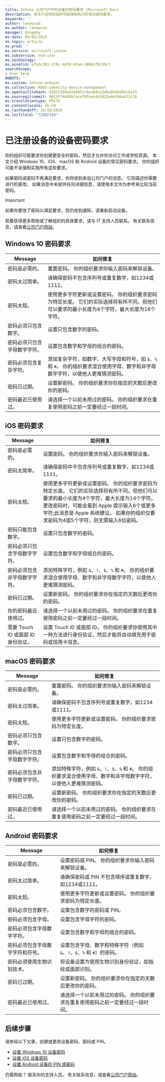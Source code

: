 ```yaml
---
title: Intune 公司门户中的设备的密码要求 |Microsoft Docs
description: 本文介绍你的组织可能强制执行的常见密码要求。
keywords: ''
author: lenewsad
ms.author: lanewsad
manager: dougeby
ms.date: 09/05/2019
ms.topic: article
ms.prod: ''
ms.service: microsoft-intune
ms.subservice: end-user
ms.technology: ''
ms.assetid: efb3c261-1f6c-4d39-bfa4-18661f8c59c7
searchScope:
- User help
ROBOTS: ''
ms.custom: intune-enduser
ms.collection: M365-identity-device-management
ms.openlocfilehash: 9181510dad2640fcc8ea84ce2db2856bd02cbaf5
ms.sourcegitcommit: 9013f7442bbface78feecde2922e8e546a622c16
ms.translationtype: MTE75
ms.contentlocale: zh-CN
ms.lasthandoff: 10/16/2019
ms.locfileid: "72502184"
---
```

# <a name="device-password-requirements-for-enrolled-devices"></a>已注册设备的设备密码要求

你的组织可能要求你创建更安全的密码，然后才允许你访问工作或学校资源。 本文介绍 Windows 10、iOS、macOS 和 Android 设备的常见密码要求。 你的组织可能不会强制实施所有这些要求。  


如果密码或密码不再满足要求，你将收到来自公司门户的消息。 它将描述你需要进行的更改。 如果消息中未提供任何详细信息，请使用本文作为参考来比较当前密码。  

> [!IMPORTANT]
> 如果你更改了密码以满足要求，但仍收到通知，请重新启动设备。  

若要获得更多帮助或了解组织的具体要求，请与 IT 支持人员联系。 有关联系信息，请查看[公司门户网站](https://go.microsoft.com/fwlink/?linkid=2010980)。  

## <a name="windows-10-password-requirements"></a>Windows 10 密码要求

| Message | 如何修复 |
|-----------------------------------------------------|------------------------------------------------------------------------------------------------------------------------------------------------------------------------------------------------------------------------------------------------------------------------------------------------------------------------------------------------------------|
| 密码是必需的。 | 重置密码。 你的组织要求你输入密码来解锁设备。 |
| 密码太过简单。 |  请确保密码不包含序列号或重复数字，如1234或1111。 |
| 密码太短。| 使用更多字符更新或设置密码。 你的组织要求密码为特定长度。 它们的实际选择将有所不同，但他们可以要求的最小长度为4个字符，最大长度为16个字符。 |
| 密码必须只包含数字。 | 设置只包含数字的密码。|
| 密码必须只包含字母数字字符。 | 设置包含数字和字母的组合的密码。|
| 密码必须包含复杂字符。 | 添加复杂字符，如数字、大写字母和符号，如 `$`、`%` 和 `#`。 你的组织要求混合使用字母、数字和非字母数字字符，以使他人更难猜测密码。|  
| 密码已过期。 | 设置新密码。 你的组织要求你在指定的天数后更改你的密码。 |
| 密码最近已使用过。 | 请选择一个以前未用过的密码。 你的组织要求在重复使用密码之前一定要经过一段时间。 |

## <a name="ios-passcode-requirements"></a>iOS 密码要求

| Message | 如何修复 |
|-----------------------------------------------------|------------------------------------------------------------------------------------------------------------------------------------------------------------------------------------------------------------------------------------------------------------------------------------------------------------------------------------------------------------|
| 密码是必需的。| 设置密码。 你的组织要求你输入密码来解锁设备。 |
| 密码太简单。 |  请确保密码中不包含序列号或重复数字，如1234或1111。 |
| 密码太短。 | 使用更多字符更新或设置密码。 你的组织要求密码为特定长度。 它们的实际选择将有所不同，但他们可以要求的最小长度为4个字符，最大长度为14个字符。 更改密码时，可能会看到 Apple 提示输入6个或更多字符;此消息是 Apple 系统建议。 如果你的组织仅要求密码为4或5个字符，则无需输入6位密码。|  
| 密码只能包含数字。 | 设置只包含数字的密码。|
| 密码必须只包含字母数字字符。| 设置包含数字和字母组合的密码。|
| 密码必须包含非字母数字字符。 | 添加特殊字符，例如 `&`、`!`、`$`、`%` 和 `#`。 你的组织要求混合使用字母、数字和非字母数字字符，以使他人更难猜测密码。|
| 密码已过期。 | 设置新密码。 你的组织要求你在指定的天数后更改你的密码。 |
| 你的密码最近使用过。| 请选择一个以前未用过的密码。 你的组织要求在重复使用密码之前一定要经过一段时间。 |
|需要 Touch ID 或面部 ID 身份验证。 | 设置 Touch ID 或面部 ID。 你的组织要求你使用其中一种方法进行身份验证，然后才能将自动填充用于密码或信用卡信息。 | 

## <a name="macos-password-requirements"></a>macOS 密码要求
| Message | 如何修复 |
|-----------------------------------------------------|------------------------------------------------------------------------------------------------------------------------------------------------------------------------------------------------------------------------------------------------------------------------------------------------------------------------------------------------------------|
| 密码是必需的。 | 重置密码。 你的组织要求你输入密码来解锁设备。 |
| 密码太过简单。|  请确保密码不包含序列号或重复数字，如1234或1111。 |
| 密码太短。 | 使用更多字符更新或设置密码。 你的组织要求密码为特定长度。|
| 密码必须只包含数字。 | 设置只包含数字的密码。|
| 密码必须只包含字母数字字符。 | 设置包含数字和字母的组合的密码。|
| 密码必须包含非字母数字字符。 | 添加特殊字符，例如 `&`、`!`、`$`、`%` 和 `#`。 你的组织要求混合使用字母、数字和非字母数字字符，以使他人更难猜测密码。|
| 密码已过期。 | 设置新密码。 你的组织要求你在指定的天数后更改你的密码。 |
| 密码最近已使用过。 | 请选择一个以前未用过的密码。 你的组织要求在重复使用密码之前一定要经过一段时间。 |

## <a name="android-password-requirements"></a>Android 密码要求
| Message | 如何修复 |
|-----------------------------------------------------|------------------------------------------------------------------------------------------------------------------------------------------------------------------------------------------------------------------------------------------------------------------------------------------------------------------------------------------------------------|
| 密码是必需的。 | 设置密码或 PIN。 你的组织要求你输入密码来解锁设备。 |
| 密码太过简单。 |  请确保密码或 PIN 不包含顺序或重复数字，如1234或1111。 |
| 密码太短。 | 使用更多字符更新或设置密码。 你的组织要求密码为特定长度。|
| 密码必须包含数字。 | 设置包含数字的密码或 PIN。|
| 密码必须包含字母。 | 设置包含字母字符的密码。|
| 密码必须包含字母数字字符。 | 设置包含数字和字母的组合的密码。|
| 密码必须包含字母数字字符和符号。 | 设置包含字母、数字和特殊字符（例如 `&`、`!`、`$`、`%` 和 `#`）的密码。 |
| 密码必须使用生物识别技术。| 将设备设置为使用生物识别身份验证，如指纹或面部识别。
| 密码已过期。 | 设置新密码。 你的组织要求你在指定的天数后更改你的密码。 |
| 密码最近已使用过。 | 请选择一个以前未用过的密码。 你的组织要求在重复使用密码之前一定要经过一段时间。 |

## <a name="next-steps"></a>后续步骤

请参阅以下文章，创建或更改设备密码、密码或 PIN。  

- [设置 Windows 10 设备密码](set-or-change-your-password-windows.md)  
- [设置 iOS 设备密码](set-or-change-your-passcode-ios.md)  
- [设置 Android 设备的 PIN 或密码](set-your-pin-or-password-android.md)  

仍需帮助？ 联系你的支持人员。 有关联系信息，请查看[公司门户网站](https://go.microsoft.com/fwlink/?linkid=2010980)。  


